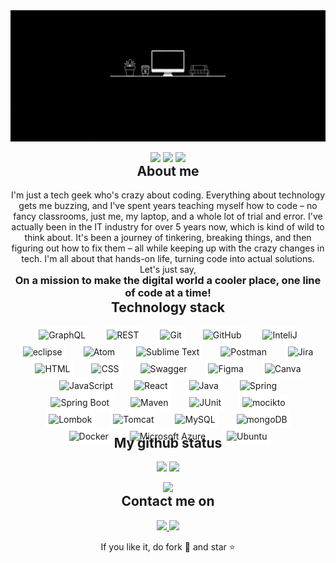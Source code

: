 <img src="https://github.com/Akhil-Selukar/Akhil-Selukar/blob/master/images/intro.gif"/>

<p align="center">
 <img src="https://badges.pufler.dev/years/Akhil-Selukar"/>
 <img src="https://badges.pufler.dev/repos/Akhil-Selukar"/>
 <img src="https://badges.pufler.dev/commits/monthly/Akhil-Selukar" />
</p>

<h2 align="center" style="margin-top:-15px">About me</h2>
<p align="center">
I'm just a tech geek who's crazy about coding. Everything about technology gets me buzzing, and I've spent years teaching myself how to code – no fancy classrooms, just me, my laptop, and a whole lot of trial and error. I've actually been in the IT industry for over 5 years now, which is kind of wild to think about. It's been a journey of tinkering, breaking things, and then figuring out how to fix them – all while keeping up with the crazy changes in tech. I'm all about that hands-on life, turning code into actual solutions. Let's just say,</br>
<h3 align="center" style="margin-top:-15px" > On a mission to make the digital world a cooler place, one line of code at a time! </h3> 
</p>

<h2 align="center" style="margin-top:-15px">Technology stack</h2>
<div align="center">
	<img width="50" style="padding:5px; margin:0px 10px; background:white;" src="https://user-images.githubusercontent.com/25181517/192107856-aa92c8b1-b615-47c3-9141-ed0d29a90239.png" alt="GraphQL" title="GraphQL"/>
	<img width="50" style="padding:5px; margin:0px 10px; background:white;" src="https://user-images.githubusercontent.com/25181517/192107858-fe19f043-c502-4009-8c47-476fc89718ad.png" alt="REST" title="REST"/>
	<img width="50" style="padding:5px; margin:0px 10px; background:white;" src="https://user-images.githubusercontent.com/25181517/192108372-f71d70ac-7ae6-4c0d-8395-51d8870c2ef0.png" alt="Git" title="Git"/>
	<img width="50" style="padding:5px; margin:0px 10px; background:white;" src="https://user-images.githubusercontent.com/25181517/192108374-8da61ba1-99ec-41d7-80b8-fb2f7c0a4948.png" alt="GitHub" title="GitHub"/>
	<img width="50" style="padding:5px; margin:0px 10px; background:white;" src="https://user-images.githubusercontent.com/25181517/192108890-200809d1-439c-4e23-90d3-b090cf9a4eea.png" alt="InteliJ" title="InteliJ"/>
	<img width="50" style="padding:5px; margin:0px 10px; background:white;" src="https://user-images.githubusercontent.com/25181517/192108892-6e9b5cdf-4e35-4a70-ad9a-801a93a07c1c.png" alt="eclipse" title="eclipse"/>
	<img width="50" style="padding:5px; margin:0px 10px; background:white;" src="https://user-images.githubusercontent.com/25181517/190887571-ddd87d6e-77f8-41e7-b755-9b6d68e4fab7.png" alt="Atom" title="Atom"/>
	<img width="50" style="padding:5px; margin:0px 10px; background:white;" src="https://user-images.githubusercontent.com/25181517/190887576-6653f877-8439-4521-82f3-403086ead892.png" alt="Sublime Text" title="Sublime Text"/>
	<img width="50" style="padding:5px; margin:0px 10px; background:white;" src="https://user-images.githubusercontent.com/25181517/192109061-e138ca71-337c-4019-8d42-4792fdaa7128.png" alt="Postman" title="Postman"/>
	<img width="50" style="padding:5px; margin:0px 10px; background:white;" src="https://user-images.githubusercontent.com/25181517/183912952-83784e94-629d-4c34-a961-ae2ae795b662.png" alt="Jira" title="Jira"/>
	<img width="50" style="padding:5px; margin:0px 10px; background:white;" src="https://user-images.githubusercontent.com/25181517/192158954-f88b5814-d510-4564-b285-dff7d6400dad.png" alt="HTML" title="HTML"/>
	<img width="50" style="padding:5px; margin:0px 10px; background:white;" src="https://user-images.githubusercontent.com/25181517/183898674-75a4a1b1-f960-4ea9-abcb-637170a00a75.png" alt="CSS" title="CSS"/>
	<img width="50" style="padding:5px; margin:0px 10px; background:white;" src="https://user-images.githubusercontent.com/25181517/186711335-a3729606-5a78-4496-9a36-06efcc74f800.png" alt="Swagger" title="Swagger"/>
	<img width="50" style="padding:5px; margin:0px 10px; background:white;" src="https://user-images.githubusercontent.com/25181517/189715289-df3ee512-6eca-463f-a0f4-c10d94a06b2f.png" alt="Figma" title="Figma"/>
	<img width="50" style="padding:5px; margin:0px 10px; background:white;" src="https://github.com/marwin1991/profile-technology-icons/assets/136815194/02494c7c-de6a-43a6-9293-6369696842ed" alt="Canva" title="Canva"/>
	<img width="50" style="padding:5px; margin:0px 10px; background:white;" src="https://user-images.githubusercontent.com/25181517/117447155-6a868a00-af3d-11eb-9cfe-245df15c9f3f.png" alt="JavaScript" title="JavaScript"/>
	<img width="50" style="padding:5px; margin:0px 10px; background:white;" src="https://user-images.githubusercontent.com/25181517/183897015-94a058a6-b86e-4e42-a37f-bf92061753e5.png" alt="React" title="React"/>
	<img width="50" style="padding:5px; margin:0px 10px; background:white;" src="https://user-images.githubusercontent.com/25181517/117201156-9a724800-adec-11eb-9a9d-3cd0f67da4bc.png" alt="Java" title="Java"/>
	<img width="50" style="padding:5px; margin:0px 10px; background:white;" src="https://user-images.githubusercontent.com/25181517/117201470-f6d56780-adec-11eb-8f7c-e70e376cfd07.png" alt="Spring" title="Spring"/>
	<img width="50" style="padding:5px; margin:0px 10px; background:white;" src="https://user-images.githubusercontent.com/25181517/183891303-41f257f8-6b3d-487c-aa56-c497b880d0fb.png" alt="Spring Boot" title="Spring Boot"/>
	<img width="50" style="padding:5px; margin:0px 10px; background:white;" src="https://user-images.githubusercontent.com/25181517/117207242-07d5a700-adf4-11eb-975e-be04e62b984b.png" alt="Maven" title="Maven"/>
	<img width="50" style="padding:5px; margin:0px 10px; background:white;" src="https://user-images.githubusercontent.com/25181517/117533873-484d4480-afef-11eb-9fad-67c8605e3592.png" alt="JUnit" title="JUnit"/>
	<img width="50" style="padding:5px; margin:0px 10px; background:white;" src="https://user-images.githubusercontent.com/25181517/183892181-ad32b69e-3603-418c-b8e7-99e976c2a784.png" alt="mocikto" title="mocikto"/>
	<img width="50" style="padding:5px; margin:0px 10px; background:white;" src="https://user-images.githubusercontent.com/25181517/190229463-87fa862f-ccf0-48da-8023-940d287df610.png" alt="Lombok" title="Lombok"/>
	<img width="50" style="padding:5px; margin:0px 10px; background:white;" src="https://user-images.githubusercontent.com/25181517/183894676-137319b5-1364-4b6a-ba4f-e9fc94ddc4aa.png" alt="Tomcat" title="Tomcat"/>
	<img width="50" style="padding:5px; margin:0px 10px; background:white;" src="https://user-images.githubusercontent.com/25181517/183896128-ec99105a-ec1a-4d85-b08b-1aa1620b2046.png" alt="MySQL" title="MySQL"/>
	<img width="50" style="padding:5px; margin:0px 10px; background:white;" src="https://user-images.githubusercontent.com/25181517/182884177-d48a8579-2cd0-447a-b9a6-ffc7cb02560e.png" alt="mongoDB" title="mongoDB"/>
	<img width="50" style="padding:5px; margin:0px 10px; background:white;" src="https://user-images.githubusercontent.com/25181517/117207330-263ba280-adf4-11eb-9b97-0ac5b40bc3be.png" alt="Docker" title="Docker"/>
	<img width="50" style="padding:5px; margin:0px 10px; background:white;" src="https://user-images.githubusercontent.com/25181517/183911544-95ad6ba7-09bf-4040-ac44-0adafedb9616.png" alt="Microsoft Azure" title="Microsoft Azure"/>
	<img width="50" style="padding:5px; margin:0px 10px; background:white;" src="https://user-images.githubusercontent.com/25181517/186884153-99edc188-e4aa-4c84-91b0-e2df260ebc33.png" alt="Ubuntu" title="Ubuntu"/>
</div>

<h2 align="center" style="margin-top:-15px">My github status</h2>
<p align="center">
<img style="margin-top:-15px" src = "https://github-readme-stats.vercel.app/api?username=Akhil-Selukar&show_icons=true&theme=dark&line_height=27">
<img src = "https://github-readme-stats.vercel.app/api/top-langs/?username=Akhil-Selukar&hide=&theme=dark">
</p>
<p align = "center">
 <img  src="https://github-readme-streak-stats.herokuapp.com/?user=Akhil-Selukar&show_icons=true&locale=en&layout=compact&theme=dark&line_height=0" />
</p>
<h2 align="center" style="margin-top:-15px">Contact me on</h2>
<p align="center">
<a href="mailto: akhilselukar.work@gmail.com">
 <img src="https://img.shields.io/badge/-Akhil Selukar-c14438?style=flat-square&logo=Gmail&logoColor=white&link=mailto:akhilselukar.work@gmail.com"/>
</a>
<a href="#">
 <img src="https://img.shields.io/badge/-Akhil Selukar-blue?style=flat-square&logo=Linkedin&logoColor=white&link=#"/>
</a>
</p>

<p align="center">If you like it, do fork 🍴 and star ⭐</p>

<!--
**Akhil-Selukar/Akhil-Selukar** is a ✨ _special_ ✨ repository because its `README.md` (this file) appears on your GitHub profile.

Here are some ideas to get you started:

- 🔭 I’m currently working on ...
- 🌱 I’m currently learning ...
- 👯 I’m looking to collaborate on ...
- 🤔 I’m looking for help with ...
- 💬 Ask me about ...
- 📫 How to reach me: ...
- 😄 Pronouns: ...
- ⚡ Fun fact: ...
-->

